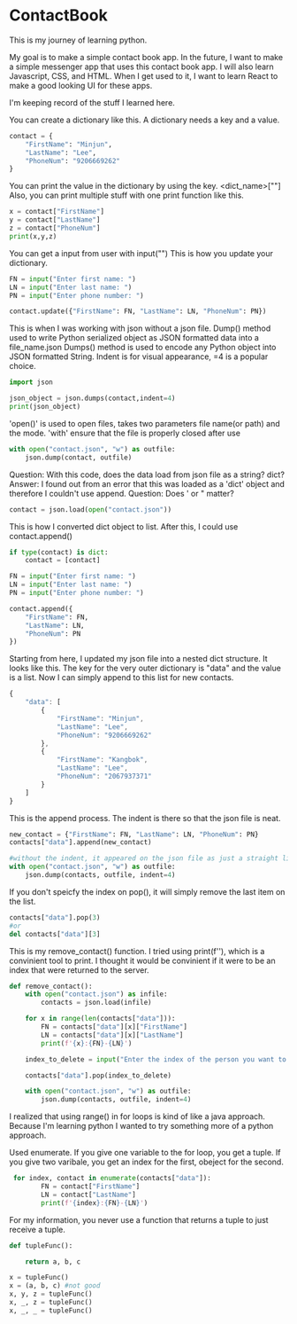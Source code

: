 # ContactBook

This is my journey of learning python.

My goal is to make a simple contact book app. In the future, I want to make a simple messenger app that uses this contact book app. I will also learn Javascript, CSS, and HTML. When I get used to it, I want to learn React to make a good looking UI for these apps.

I'm keeping record of the stuff I learned here.

You can create a dictionary like this. A dictionary needs a key and a value.

```python
contact = {
    "FirstName": "Minjun",
    "LastName": "Lee",
    "PhoneNum": "9206669262"
}
```

You can print the value in the dictionary by using the key. <dict_name>["<key>"]
Also, you can print multiple stuff with one print function like this.

```python
x = contact["FirstName"]
y = contact["LastName"]
z = contact["PhoneNum"]
print(x,y,z)
```

You can get a input from user with input("<prompt>")
This is how you update your dictionary.

```python
FN = input("Enter first name: ")
LN = input("Enter last name: ")
PN = input("Enter phone number: ")

contact.update({"FirstName": FN, "LastName": LN, "PhoneNum": PN})
```

This is when I was working with json without a json file.
Dump() method used to write Python serialized object as JSON formatted data into a file_name.json
Dumps() method is used to encode any Python object into JSON formatted String.
Indent is for visual appearance, =4 is a popular choice.

```python
import json

json_object = json.dumps(contact,indent=4)
print(json_object)
```

'open()' is used to open files, takes two parameters file name(or path) and the mode.
'with' ensure that the file is properly closed after use

```python
with open("contact.json", "w") as outfile:
    json.dump(contact, outfile)
```

Question: With this code, does the data load from json file as a string? dict?
Answer: I found out from an error that this was loaded as a 'dict' object and therefore I couldn't use append.
Question: Does ' or " matter?

```python
contact = json.load(open("contact.json"))
```

This is how I converted dict object to list. After this, I could use contact.append()

```python
if type(contact) is dict:
    contact = [contact]

FN = input("Enter first name: ")
LN = input("Enter last name: ")
PN = input("Enter phone number: ")

contact.append({
    "FirstName": FN,
    "LastName": LN,
    "PhoneNum": PN
})
```

Starting from here, I updated my json file into a nested dict structure. It looks like this. The key for the very outer dictionary is "data" and the value is a list. Now I can simply append to this list for new contacts.

```javascript
{
    "data": [
        {
            "FirstName": "Minjun",
            "LastName": "Lee",
            "PhoneNum": "9206669262"
        },
        {
            "FirstName": "Kangbok",
            "LastName": "Lee",
            "PhoneNum": "2067937371"
        }
    ]
}
```

This is the append process. The indent is there so that the json file is neat.

```python
new_contact = {"FirstName": FN, "LastName": LN, "PhoneNum": PN}
contacts["data"].append(new_contact)

#without the indent, it appeared on the json file as just a straight line of data.
with open("contact.json", "w") as outfile:
    json.dump(contacts, outfile, indent=4)
```

If you don't speicfy the index on pop(), it will simply remove the last item on the list.

```python
contacts["data"].pop(3)
#or
del contacts["data"][3]
```

This is my remove_contact() function. I tried using print(f''), which is a convinient tool to print.
I thought it would be convinient if it were to be an index that were returned to the server.

```python
def remove_contact():
    with open("contact.json") as infile:
        contacts = json.load(infile)

    for x in range(len(contacts["data"])):
        FN = contacts["data"][x]["FirstName"]
        LN = contacts["data"][x]["LastName"]
        print(f'{x}:{FN}-{LN}')

    index_to_delete = input("Enter the index of the person you want to delete: ")

    contacts["data"].pop(index_to_delete)

    with open("contact.json", "w") as outfile:
        json.dump(contacts, outfile, indent=4)
```

I realized that using range() in for loops is kind of like a java approach.
Because I'm learning python I wanted to try something more of a python approach.

Used enumerate. If you give one variable to the for loop, you get a tuple. If you give two varibale, you get an index for the first, obeject for the second.

```python
 for index, contact in enumerate(contacts["data"]):
        FN = contact["FirstName"]
        LN = contact["LastName"]
        print(f'{index}:{FN}-{LN}')
```

For my information, you never use a function that returns a tuple to just receive a tuple.

```python
def tupleFunc():

    return a, b, c

x = tupleFunc()
x = (a, b, c) #not good
x, y, z = tupleFunc()
x, _, z = tupleFunc()
x, _, _ = tupleFunc()
```
